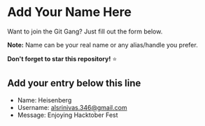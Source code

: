 # Add Your Name Here

Want to join the Git Gang? Just fill out the form below.

**Note:** Name can be your real name or any alias/handle you prefer.

**Don't forget to star this repository!** ⭐

## Add your entry below this line

- Name: Heisenberg
- Username: alsrinivas.346@gmail.com
- Message: Enjoying Hacktober Fest
